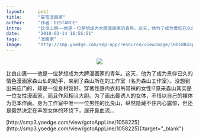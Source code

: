 ```yaml
---
layout:     post
title:      "妄笔漫画家"
author:     "作者：DISTANCE"
intro:      "比良山惠——他是一位梦想成为大牌漫画家的青年。这天，他为了成为景仰已久的情色漫画家森山仙的助手，来到了森山所在的工作室（名为森山工作室）。没想到出来应门的，却是一位身材姣好、穿著性感内衣和吊带袜的女性!?原来森山其实是一位女性漫画家，而且作风相当大胆。为了画出最诱人的女体，不惜以自己的裸体为范本作画。身为工作室中唯一一位男性的比良山，纵然隐藏不住内心震惊，但还是毅然决定在丰腴女体的环绕下，展开鼻血流..."
date:       "2018-02-14 16:56:51"
tags:       "漫画家"
image:      "http://smp.yoedge.com/smp-app/resource/viewImage/1001884appline.png"
---
```

<div style="text-align: center">
<p><img src="http://smp.yoedge.com/smp-app/resource/viewImage/1001884appline.png"/></p>
</div>
<p class="post-meta">
<span>比良山惠——他是一位梦想成为大牌漫画家的青年。这天，他为了成为景仰已久的情色漫画家森山仙的助手，来到了森山所在的工作室（名为森山工作室）。没想到出来应门的，却是一位身材姣好、穿著性感内衣和吊带袜的女性!?原来森山其实是一位女性漫画家，而且作风相当大胆。为了画出最诱人的女体，不惜以自己的裸体为范本作画。身为工作室中唯一一位男性的比良山，纵然隐藏不住内心震惊，但还是毅然决定在丰腴女体的环绕下，展开鼻血流...</span>
</p>
[http://smp3.yoedge.com/view/gotoAppLine/1058225](http://smp3.yoedge.com/view/gotoAppLine/1058225){:target="_blank"}


